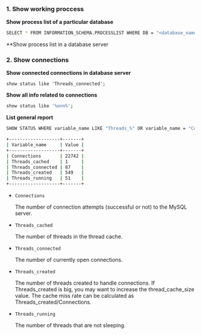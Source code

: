 
### 1. Show working proccess

**Show process list of a particular database**
```bash
SELECT * FROM INFORMATION_SCHEMA.PROCESSLIST WHERE DB = "<database_name>";
```

**Show process list in a database server

### 2. Show connections 

**Show connected connections in database server**
```
show status like 'Threads_connected';
```

**Show all info related to connections**
```bash
show status like '%onn%';
```


**List general report**
```bash
SHOW STATUS WHERE variable_name LIKE "Threads_%" OR variable_name = "Connections";

+-------------------+-------+
| Variable_name     | Value |
+-------------------+-------+
| Connections       | 22742 |
| Threads_cached    | 1     |
| Threads_connected | 87    |
| Threads_created   | 549   |
| Threads_running   | 51    |
+-------------------+-------+

```
- `Connections`
  
  The number of connection attempts (successful or not) to the MySQL server.
- `Threads_cached`
  
  The number of threads in the thread cache.
- `Threads_connected`
  
  The number of currently open connections.
- `Threads_created`
  
  The number of threads created to handle connections. If Threads_created is big, you may want to increase the thread_cache_size value. The cache miss rate can be calculated as Threads_created/Connections.
- `Threads_running`
  
  The number of threads that are not sleeping.




